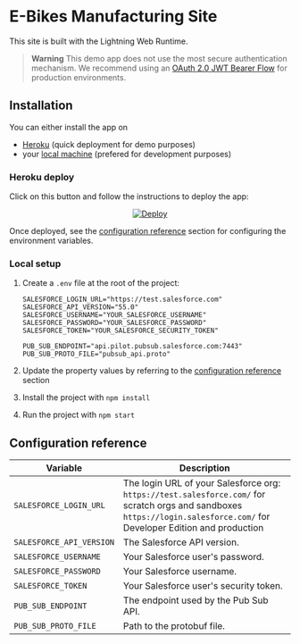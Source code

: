 # E-Bikes Manufacturing Site

This site is built with the Lightning Web Runtime.

> **Warning**
> This demo app does not use the most secure authentication mechanism. We recommend using an [OAuth 2.0 JWT Bearer Flow](https://help.salesforce.com/s/articleView?id=sf.remoteaccess_oauth_jwt_flow.htm&type=5) for production environments.

## Installation

You can either install the app on

-   [Heroku](#heroku-deploy) (quick deployment for demo purposes)
-   your [local machine](#local-setup) (prefered for development purposes)

### Heroku deploy

Click on this button and follow the instructions to deploy the app:

<p align="center">
  <a href="https://heroku.com/deploy?template=https://github.com/pozil/ebikes-manufacturing-lwc-oss">
    <img src="https://www.herokucdn.com/deploy/button.svg" alt="Deploy">
  </a>
<p>

Once deployed, see the [configuration reference](#configuration-reference) section for configuring the environment variables.

### Local setup

1. Create a `.env` file at the root of the project:

    ```properties
    SALESFORCE_LOGIN_URL="https://test.salesforce.com"
    SALESFORCE_API_VERSION="55.0"
    SALESFORCE_USERNAME="YOUR_SALESFORCE_USERNAME"
    SALESFORCE_PASSWORD="YOUR_SALESFORCE_PASSWORD"
    SALESFORCE_TOKEN="YOUR_SALESFORCE_SECURITY_TOKEN"

    PUB_SUB_ENDPOINT="api.pilot.pubsub.salesforce.com:7443"
    PUB_SUB_PROTO_FILE="pubsub_api.proto"
    ```

1. Update the property values by referring to the [configuration reference](#configuration-reference) section

1. Install the project with `npm install`

1. Run the project with `npm start`

## Configuration reference

| Variable                 | Description                                                                                                                                                                     |
| ------------------------ | ------------------------------------------------------------------------------------------------------------------------------------------------------------------------------- |
| `SALESFORCE_LOGIN_URL`   | The login URL of your Salesforce org:<br>`https://test.salesforce.com/` for scratch orgs and sandboxes<br/>`https://login.salesforce.com/` for Developer Edition and production |
| `SALESFORCE_API_VERSION` | The Salesforce API version.                                                                                                                                                     |
| `SALESFORCE_USERNAME`    | Your Salesforce user's password.                                                                                                                                                |
| `SALESFORCE_PASSWORD`    | Your Salesforce username.                                                                                                                                                       |
| `SALESFORCE_TOKEN`       | Your Salesforce user's security token.                                                                                                                                          |
| `PUB_SUB_ENDPOINT`       | The endpoint used by the Pub Sub API.                                                                                                                                           |
| `PUB_SUB_PROTO_FILE`     | Path to the protobuf file.                                                                                                                                                      |
